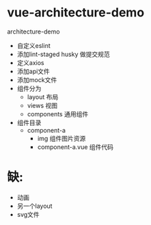# vue-architecture-demo
architecture-demo
+ 自定义eslint
+ 添加lint-staged husky 做提交规范
+ 定义axios
+ 添加api文件
+ 添加mock文件
+ 组件分为
    + layout 布局
    + views 视图
    + components 通用组件
+ 组件目录
    + component-a
        + img 组件图片资源
        + component-a.vue 组件代码



# 缺:
+ 动画
+ 另一个layout
+ svg文件
